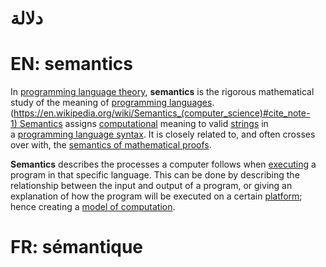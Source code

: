# دلالة

# EN: semantics

In [programming language theory](https://en.wikipedia.org/wiki/Programming_language_theory "Programming language theory"), **semantics** is the rigorous mathematical study of the meaning of [programming languages](https://en.wikipedia.org/wiki/Programming_language "Programming language").(https://en.wikipedia.org/wiki/Semantics_(computer_science)#cite_note-1) Semantics assigns [computational](https://en.wikipedia.org/wiki/Computation "Computation") meaning to valid [strings](https://en.wikipedia.org/wiki/String_(computer_science) "String (computer science)") in a [programming language syntax](https://en.wikipedia.org/wiki/Programming_language_syntax "Programming language syntax"). It is closely related to, and often crosses over with, the [semantics of mathematical proofs](https://en.wikipedia.org/wiki/Semantics_of_logic "Semantics of logic").

**Semantics** describes the processes a computer follows when [executing](https://en.wikipedia.org/wiki/Execution_(computing) "Execution (computing)") a program in that specific language. This can be done by describing the relationship between the input and output of a program, or giving an explanation of how the program will be executed on a certain [platform](https://en.wikipedia.org/wiki/Computer_platform "Computer platform"); hence creating a [model of computation](https://en.wikipedia.org/wiki/Model_of_computation "Model of computation").
# FR: sémantique
